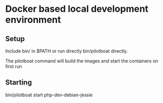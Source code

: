 # Docker based local development environment

## Setup

Include bin/ in $PATH or run directly bin/pilotboat directly.

The pilotboat command will build the images and start the containers on first run

## Starting

bin/pilotboat start php-dev-debian-jessie
